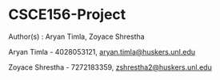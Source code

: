 # CSCE156-Project

Author(s) : Aryan Timla, Zoyace Shrestha

Aryan Timla - 4028053121, aryan.timla@huskers.unl.edu

Zoyace Shrestha - 7272183359, zshrestha2@huskers.unl.edu
